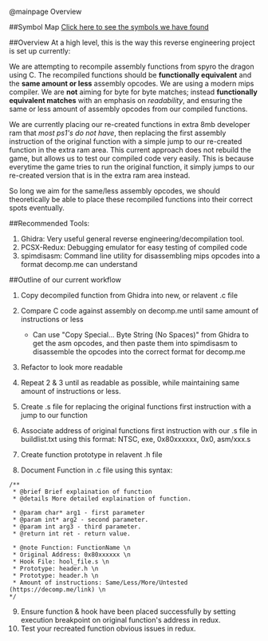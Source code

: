 @mainpage Overview

##Symbol Map
[Click here to see the symbols we have found](symbol_map.html)

##Overview
At a high level, this is the way this reverse engineering project is set up currently: 

We are attempting to recompile assembly functions from spyro the dragon using C. The recompiled functions should be **functionally equivalent** and the **same amount or less** assembly opcodes. We are using a modern mips compiler. We are **not** aiming for byte for byte matches; instead **functionally equivalent matches** with an emphasis on *readability*, and ensuring the same or less amount of assembly opcodes from our compiled functions. 

We are currently placing our re-created functions in extra 8mb developer ram that *most ps1's do not have*, then replacing the first assembly instruction of the original function with a simple jump to our re-created function in the extra ram area. This current approach does not rebuild 
the game, but allows us to test our compiled code very easily. This is because everytime the game tries to run the original function, it simply jumps to our re-created version that is in the extra ram area instead. 

So long we aim for the same/less assembly opcodes, we should theoretically be able to place these recompiled functions into their correct spots eventually.

##Recommended Tools:

1. Ghidra: Very useful general reverse engineering/decompilation tool.
2. PCSX-Redux: Debugging emulator for easy testing of compiled code
3. spimdisasm: Command line utility for disassembling mips opcodes into a format decomp.me can understand

##Outline of our current workflow
1. Copy decompiled function from Ghidra into new, or relavent .c file

2. Compare C code against assembly on decomp.me until same amount of instructions or less 
    - Can use "Copy Special... Byte String (No Spaces)" from Ghidra to get the asm opcodes, and then paste them into spimdisasm to disassemble the opcodes into the correct format for decomp.me
3. Refactor to look more readable
4. Repeat 2 & 3 until as readable as possible, while maintaining same amount of instructions or less.

5. Create .s file for replacing the original functions first instruction with a jump to our function

6. Associate address of original functions first instruction with our .s file in buildlist.txt using this format:
NTSC, exe, 0x80xxxxxx, 0x0, asm/xxx.s

7. Create function prototype in relavent .h file

8. Document Function in .c file using this syntax:
```
/**
 * @brief Brief explaination of function
 * @details More detailed explaination of function.

 * @param char* arg1 - first parameter
 * @param int* arg2 - second parameter.
 * @param int arg3 - third parameter.
 * @return int ret - return value.

 * @note Function: FunctionName \n
 * Original Address: 0x80xxxxxx \n
 * Hook File: hool_file.s \n
 * Prototype: header.h \n
 * Prototype: header.h \n
 * Amount of instructions: Same/Less/More/Untested (https://decomp.me/link) \n
*/
```

9. Ensure function & hook have been placed successfully by setting execution breakpoint on original function's address in redux. 
10. Test your recreated function obvious issues in redux.